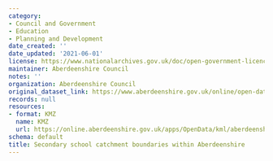 ```yaml
---
category:
- Council and Government
- Education
- Planning and Development
date_created: ''
date_updated: '2021-06-01'
license: https://www.nationalarchives.gov.uk/doc/open-government-licence/version/3/
maintainer: Aberdeenshire Council
notes: ''
organization: Aberdeenshire Council
original_dataset_link: https://www.aberdeenshire.gov.uk/online/open-data/
records: null
resources:
- format: KMZ
  name: KMZ
  url: https://online.aberdeenshire.gov.uk/apps/OpenData/kml/aberdeenshire_secondary_school_catchments.kmz
schema: default
title: Secondary school catchment boundaries within Aberdeenshire
---
```

